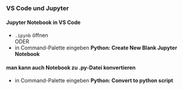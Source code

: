 ### VS Code und Jupyter
#### Jupyter Notebook in VS Code
* `.ipynb` öffnen  
ODER
* in Command-Palette eingeben **Python: Create New Blank Jupyter Notebook**
#### man kann auch Notebook zu .py-Datei konvertieren
* in Command-Palette eingeben **Python: Convert to python script**